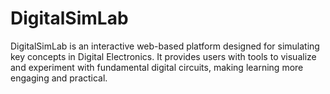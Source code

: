 # DigitalSimLab
DigitalSimLab is an interactive web-based platform designed for simulating key concepts in Digital Electronics. It provides users with tools to visualize and experiment with fundamental digital circuits, making learning more engaging and practical.
